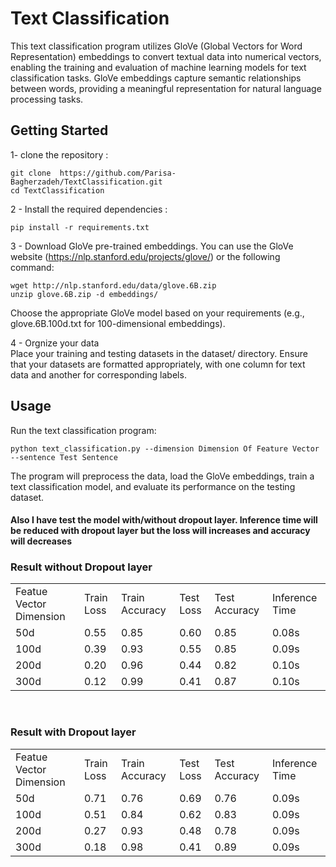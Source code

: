 # Text Classification  
This text classification program utilizes GloVe (Global Vectors for Word Representation) embeddings to convert textual data into numerical vectors, enabling the training and evaluation of machine learning models for text classification tasks. GloVe embeddings capture semantic relationships between words, providing a meaningful representation for natural language processing tasks.  

## Getting Started 
1- clone the repository :  
```
git clone  https://github.com/Parisa-Bagherzadeh/TextClassification.git
cd TextClassification
```  
2 - Install the required dependencies :  
```
pip install -r requirements.txt
```  
3 - Download GloVe pre-trained embeddings. You can use the GloVe website (https://nlp.stanford.edu/projects/glove/) or the following command:  
```
wget http://nlp.stanford.edu/data/glove.6B.zip
unzip glove.6B.zip -d embeddings/

```  
Choose the appropriate GloVe model based on your requirements (e.g., glove.6B.100d.txt for 100-dimensional embeddings). 

4 - Orgnize your data  
Place your training and testing datasets in the dataset/ directory. Ensure that your datasets are formatted appropriately, with one column for text data and another for corresponding labels.  

## Usage  
Run the text classification program:  
```
python text_classification.py --dimension Dimension Of Feature Vector  --sentence Test Sentence
```
The program will preprocess the data, load the GloVe embeddings, train a text classification model, and evaluate its performance on the testing dataset.  

#### Also I have test the model with/without dropout layer. Inference time will be reduced with dropout layer but the loss will increases and accuracy will decreases

### Result without Dropout layer
<table>
    <tr>
        <td>Featue Vector Dimension</td>
        <td>Train Loss</td>
        <td>Train Accuracy</td>
        <td>Test Loss</td>
        <td>Test Accuracy</td>
        <td>Inference Time</td>
    </tr>
    <tr>
        <td>50d</td>
        <td>0.55</td>
        <td>0.85</td>
        <td>0.60</td>
        <td>0.85</td>
        <td>0.08s</td>
    </tr>    
    </tr>
        <td>100d</td>
        <td>0.39</td>
        <td>0.93</td>
        <td>0.55</td>
        <td>0.85</td>
        <td>0.09s</td>
    </tr>
    <tr>
        <td>200d</td>
        <td>0.20</td>
        <td>0.96</td>
        <td>0.44</td>
        <td>0.82</td>
        <td>0.10s</td>
    </tr>
    <tr>
        <td>300d</td>
        <td>0.12</td>
        <td>0.99</td>
        <td>0.41</td>
        <td>0.87</td>
        <td>0.10s</td>
    </tr>
   
</table>

<br>

### Result with Dropout layer
<table>
    <tr>
        <td>Featue Vector Dimension</td>
        <td>Train Loss</td>
        <td>Train Accuracy</td>
        <td>Test Loss</td>
        <td>Test Accuracy</td>
        <td>Inference Time</td>
    </tr>
    <tr>
        <td>50d</td>
        <td>0.71</td>
        <td>0.76</td>
        <td>0.69</td>
        <td>0.76</td>
        <td>0.09s</td>
    </tr>    
    </tr>
        <td>100d</td>
        <td>0.51</td>
        <td>0.84</td>
        <td>0.62</td>
        <td>0.83</td>
        <td>0.09s</td>
    </tr>
    <tr>
        <td>200d</td>
        <td>0.27</td>
        <td>0.93</td>
        <td>0.48</td>
        <td>0.78</td>
        <td>0.09s</td>
    </tr>
    <tr>
        <td>300d</td>
        <td>0.18</td>
        <td>0.98</td>
        <td>0.41</td>
        <td>0.89</td>
        <td>0.09s</td>
    </tr>
   
</table>